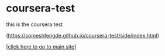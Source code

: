 # coursera-test
this is the coursera test

(https://someshfengde.github.io/coursera-test/side/index.html)


<a href="https://someshfengde.github.io/coursera-test/side/link site.html"> [click here to go to main site]  </a>




